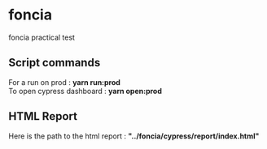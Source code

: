 # foncia
foncia practical test 

## Script commands

For a run on prod : **yarn run:prod** <br />
To open cypress dashboard : **yarn open:prod**

## HTML Report

Here is the path to the html report : **"../foncia/cypress/report/index.html"**
